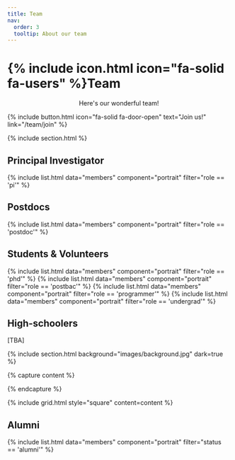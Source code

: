 ```yaml
---
title: Team
nav:
  order: 3
  tooltip: About our team
---
```


# {% include icon.html icon="fa-solid fa-users" %}Team

<div style="text-align: center;">
  Here's our wonderful team!
</div>

{% include button.html icon="fa-solid fa-door-open" text="Join us!" link="/team/join" %}

{% include section.html %}

## Principal Investigator

{% include list.html data="members" component="portrait" filter="role == 'pi'" %}

## Postdocs

{% include list.html data="members" component="portrait" filter="role == 'postdoc'" %}

## Students & Volunteers

{% include list.html data="members" component="portrait" filter="role == 'phd'" %}
{% include list.html data="members" component="portrait" filter="role == 'postbac'" %}
{% include list.html data="members" component="portrait" filter="role == 'programmer'" %}
{% include list.html data="members" component="portrait" filter="role == 'undergrad'" %}

## High-schoolers

[TBA]

{% include section.html background="images/background.jpg" dark=true %}

{% capture content %}

{% endcapture %}

{% include grid.html style="square" content=content %}

## Alumni

{% include list.html data="members" component="portrait" filter="status == 'alumni'" %}

